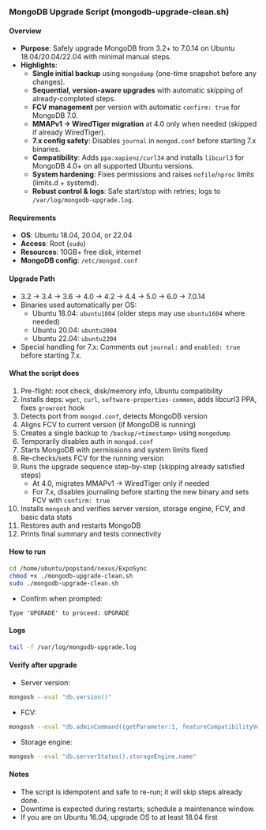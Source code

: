 ### MongoDB Upgrade Script (mongodb-upgrade-clean.sh)

#### Overview

- **Purpose**: Safely upgrade MongoDB from 3.2+ to 7.0.14 on Ubuntu 18.04/20.04/22.04 with minimal manual steps.
- **Highlights**:
  - **Single initial backup** using `mongodump` (one-time snapshot before any changes).
  - **Sequential, version-aware upgrades** with automatic skipping of already-completed steps.
  - **FCV management** per version with automatic `confirm: true` for MongoDB 7.0.
  - **MMAPv1 → WiredTiger migration** at 4.0 only when needed (skipped if already WiredTiger).
  - **7.x config safety**: Disables `journal` in `mongod.conf` before starting 7.x binaries.
  - **Compatibility**: Adds `ppa:xapienz/curl34` and installs `libcurl3` for MongoDB 4.0+ on all supported Ubuntu versions.
  - **System hardening**: Fixes permissions and raises `nofile`/`nproc` limits (limits.d + systemd).
  - **Robust control & logs**: Safe start/stop with retries; logs to `/var/log/mongodb-upgrade.log`.

#### Requirements

- **OS**: Ubuntu 18.04, 20.04, or 22.04
- **Access**: Root (`sudo`)
- **Resources**: 10GB+ free disk, internet
- **MongoDB config**: `/etc/mongod.conf`

#### Upgrade Path

- 3.2 → 3.4 → 3.6 → 4.0 → 4.2 → 4.4 → 5.0 → 6.0 → 7.0.14
- Binaries used automatically per OS:
  - Ubuntu 18.04: `ubuntu1804` (older steps may use `ubuntu1604` where needed)
  - Ubuntu 20.04: `ubuntu2004`
  - Ubuntu 22.04: `ubuntu2204`
- Special handling for 7.x: Comments out `journal:` and `enabled: true` before starting 7.x.

#### What the script does

1. Pre-flight: root check, disk/memory info, Ubuntu compatibility
2. Installs deps: `wget`, `curl`, `software-properties-common`, adds libcurl3 PPA, fixes `growroot` hook
3. Detects port from `mongod.conf`, detects MongoDB version
4. Aligns FCV to current version (if MongoDB is running)
5. Creates a single backup to `/backup/<timestamp>` using `mongodump`
6. Temporarily disables auth in `mongod.conf`
7. Starts MongoDB with permissions and system limits fixed
8. Re-checks/sets FCV for the running version
9. Runs the upgrade sequence step-by-step (skipping already satisfied steps)
   - At 4.0, migrates MMAPv1 → WiredTiger only if needed
   - For 7.x, disables journaling before starting the new binary and sets FCV with `confirm: true`
10. Installs `mongosh` and verifies server version, storage engine, FCV, and basic data stats
11. Restores auth and restarts MongoDB
12. Prints final summary and tests connectivity

#### How to run

```bash
cd /home/ubuntu/popstand/nexus/ExpoSync
chmod +x ./mongodb-upgrade-clean.sh
sudo ./mongodb-upgrade-clean.sh
```

- Confirm when prompted:

```text
Type 'UPGRADE' to proceed: UPGRADE
```

#### Logs

```bash
tail -f /var/log/mongodb-upgrade.log
```

#### Verify after upgrade

- Server version:
```bash
mongosh --eval "db.version()"
```

- FCV:
```bash
mongosh --eval "db.adminCommand({getParameter:1, featureCompatibilityVersion:1})"
```

- Storage engine:
```bash
mongosh --eval "db.serverStatus().storageEngine.name"
```

#### Notes

- The script is idempotent and safe to re-run; it will skip steps already done.
- Downtime is expected during restarts; schedule a maintenance window.
- If you are on Ubuntu 16.04, upgrade OS to at least 18.04 first 

